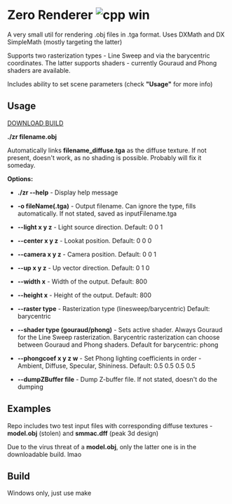 
  

# Zero Renderer ![cpp win](https://github.com/smmac72/zeroRender/actions/workflows/cpp.yml/badge.svg)

  

A very small util for rendering .obj files in .tga format. Uses DXMath and DX SimpleMath (mostly targeting the latter)

  

Supports two rasterization types - Line Sweep and via the barycentric coordinates. The latter supports shaders - currently Gouraud and Phong shaders are available.

Includes ability to set scene parameters (check **"Usage"** for more info)

  

## Usage
[DOWNLOAD BUILD](https://github.com/smmac72/basicRender/releases/tag/1.0)

**./zr filename.obj**

  

Automatically links **filename_diffuse.tga** as the diffuse texture. If not present, doesn't work, as no shading is possible. Probably will fix it someday.

**Options:**

-  **./zr -\-help** - Display help message

-  **-o fileName(.tga)** - Output filename. Can ignore the type, fills automatically. If not stated, saved as inputFilename.tga

-  **-\-light x y z** - Light source direction. Default: 0 0 1

-  **-\-center x y z** - Lookat position. Default: 0 0 0

-  **-\-camera x y z** - Camera position. Default: 0 0 1

-  **-\-up x y z** - Up vector direction. Default: 0 1 0

-  **-\-width x** - Width of the output. Default: 800

-  **-\-height x** - Height of the output. Default: 800

-  **-\-raster type** - Rasterization type (linesweep/barycentric) Default: barycentric

-  **-\-shader type (gouraud/phong)** - Sets active shader. Always Gouraud for the Line Sweep rasterization. Barycentric rasterization can choose between Gouraud and Phong shaders. Default for barycentric: phong

-  **-\-phongcoef x y z w** - Set Phong lighting coefficients in order - Ambient, Diffuse, Specular, Shininess. Default: 0.5 0.5 0.5 0.5

-  **--dumpZBuffer file** - Dump Z-buffer file. If not stated, doesn't do the dumping

## Examples

Repo includes two test input files with corresponding diffuse textures - **model.obj** (stolen) and **smmac.dff** (peak 3d design)

Due to the virus threat of a **model.obj**, only the latter one is in the downloadable build. lmao
## Build
Windows only, just use make
